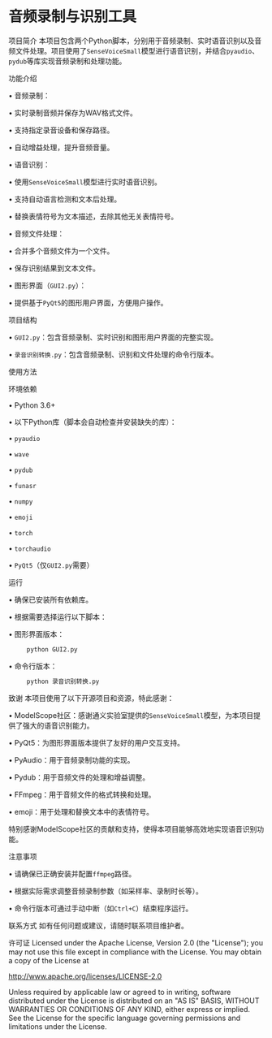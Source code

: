 # 音频录制与识别工具


项目简介
本项目包含两个Python脚本，分别用于音频录制、实时语音识别以及音频文件处理。项目使用了`SenseVoiceSmall`模型进行语音识别，并结合`pyaudio`、`pydub`等库实现音频录制和处理功能。


功能介绍

• 音频录制：

• 实时录制音频并保存为WAV格式文件。

• 支持指定录音设备和保存路径。

• 自动增益处理，提升音频音量。


• 语音识别：

• 使用`SenseVoiceSmall`模型进行实时语音识别。

• 支持自动语言检测和文本后处理。

• 替换表情符号为文本描述，去除其他无关表情符号。


• 音频文件处理：

• 合并多个音频文件为一个文件。

• 保存识别结果到文本文件。


• 图形界面（`GUI2.py`）：

• 提供基于`PyQt5`的图形用户界面，方便用户操作。


项目结构

• `GUI2.py`：包含音频录制、实时识别和图形用户界面的完整实现。

• `录音识别转换.py`：包含音频录制、识别和文件处理的命令行版本。


使用方法

环境依赖

• Python 3.6+

• 以下Python库（脚本会自动检查并安装缺失的库）：

• `pyaudio`

• `wave`

• `pydub`

• `funasr`

• `numpy`

• `emoji`

• `torch`

• `torchaudio`

• `PyQt5`（仅`GUI2.py`需要）


运行

• 确保已安装所有依赖库。

• 根据需要选择运行以下脚本：

• 图形界面版本：

```bash
     python GUI2.py
```


• 命令行版本：

```bash
     python 录音识别转换.py
```



致谢
本项目使用了以下开源项目和资源，特此感谢：

• ModelScope社区：感谢通义实验室提供的`SenseVoiceSmall`模型，为本项目提供了强大的语音识别能力。

• PyQt5：为图形界面版本提供了友好的用户交互支持。

• PyAudio：用于音频录制功能的实现。

• Pydub：用于音频文件的处理和增益调整。

• FFmpeg：用于音频文件的格式转换和处理。

• emoji：用于处理和替换文本中的表情符号。

特别感谢ModelScope社区的贡献和支持，使得本项目能够高效地实现语音识别功能。


注意事项

• 请确保已正确安装并配置`ffmpeg`路径。

• 根据实际需求调整音频录制参数（如采样率、录制时长等）。

• 命令行版本可通过手动中断（如`Ctrl+C`）结束程序运行。


联系方式
如有任何问题或建议，请随时联系项目维护者。

许可证
Licensed under the Apache License, Version 2.0 (the "License");
you may not use this file except in compliance with the License.
You may obtain a copy of the License at

http://www.apache.org/licenses/LICENSE-2.0

Unless required by applicable law or agreed to in writing, software
distributed under the License is distributed on an "AS IS" BASIS,
WITHOUT WARRANTIES OR CONDITIONS OF ANY KIND, either express or implied.
See the License for the specific language governing permissions and
limitations under the License.


